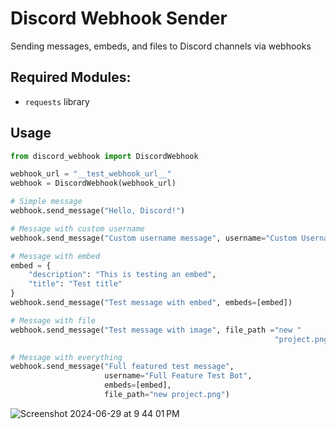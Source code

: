 # Discord Webhook Sender

Sending messages, embeds, and files to Discord channels via webhooks

## Required Modules: 

- `requests` library

## Usage

```python
from discord_webhook import DiscordWebhook

webhook_url = "__test_webhook_url__"
webhook = DiscordWebhook(webhook_url)

# Simple message
webhook.send_message("Hello, Discord!")

# Message with custom username
webhook.send_message("Custom username message", username="Custom Username")

# Message with embed
embed = {
    "description": "This is testing an embed",
    "title": "Test title"
}
webhook.send_message("Test message with embed", embeds=[embed])

# Message with file
webhook.send_message("Test message with image", file_path ="new "
                                                           "project.png")

# Message with everything
webhook.send_message("Full featured test message",
                     username="Full Feature Test Bot",
                     embeds=[embed],
                     file_path="new project.png")
```

![Screenshot 2024-06-29 at 9 44 01 PM](https://github.com/jimmmmmmmmmmmy/discord-webhook/assets/143036559/54a0ea94-397c-49bc-a15a-3e26d9f65f87)

